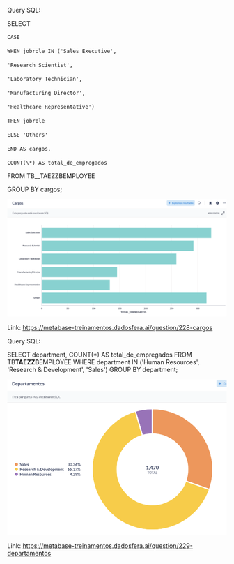 Query SQL:

SELECT

    CASE

    WHEN jobrole IN ('Sales Executive',

    'Research Scientist',

    'Laboratory Technician',

    'Manufacturing Director',

    'Healthcare Representative')

    THEN jobrole

    ELSE 'Others'

    END AS cargos,

    COUNT(\*) AS total_de_empregados

FROM TB\_\_TAEZZBEMPLOYEE

GROUP BY cargos;

![1692549647104](image/RESPOSTA/1692549647104.png)

Link: https://metabase-treinamentos.dadosfera.ai/question/228-cargos

Query SQL:

SELECT department, COUNT(\*) AS total_de_empregados
FROM TB**TAEZZB**EMPLOYEE
WHERE department IN ('Human Resources', 'Research & Development', 'Sales')
GROUP BY department;

![1692549781593](image/RESPOSTA/1692549781593.png)

Link: https://metabase-treinamentos.dadosfera.ai/question/229-departamentos
